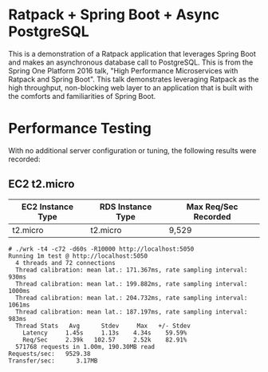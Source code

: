 Ratpack + Spring Boot + Async PostgreSQL
===

This is a demonstration of a Ratpack application that leverages Spring Boot and makes an asynchronous database call to PostgreSQL. This is from the Spring One Platform 2016 talk, "High Performance Microservices with Ratpack and Spring Boot". This talk demonstrates leveraging Ratpack as the high throughput, non-blocking web layer to an application that is built with the comforts and familiarities of Spring Boot.

Performance Testing
===

With no additional server configuration or tuning, the following results were recorded:

EC2 t2.micro 
---

| EC2 Instance Type | RDS Instance Type | Max Req/Sec Recorded |
|-------------------|-------------------|----------------------|
| t2.micro          | t2.micro          | 9,529                |

```
# ./wrk -t4 -c72 -d60s -R10000 http://localhost:5050
Running 1m test @ http://localhost:5050
  4 threads and 72 connections
  Thread calibration: mean lat.: 171.367ms, rate sampling interval: 930ms
  Thread calibration: mean lat.: 199.882ms, rate sampling interval: 1000ms
  Thread calibration: mean lat.: 204.732ms, rate sampling interval: 1061ms
  Thread calibration: mean lat.: 187.197ms, rate sampling interval: 983ms
  Thread Stats   Avg      Stdev     Max   +/- Stdev
    Latency     1.45s     1.13s    4.34s    59.59%
    Req/Sec     2.39k   102.57     2.52k    82.91%
  571768 requests in 1.00m, 190.30MB read
Requests/sec:   9529.38
Transfer/sec:      3.17MB
```
